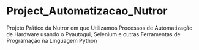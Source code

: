 # Project_Automatizacao_Nutror
Projeto Prático da Nutror em que Utilizamos Processos de Automatização de Hardware usando o Pyautogui, Selenium e outras Ferramentas de Programação na Linguagem Python
